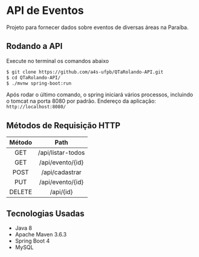 # API de Eventos

Projeto para fornecer dados sobre eventos de diversas áreas na Paraíba.

## Rodando a API

Execute no terminal os comandos abaixo
```sh
$ git clone https://github.com/a4s-ufpb/QTaRolando-API.git
$ cd QTaRolando-API/
$ ./mvnw spring-boot:run
```
Após rodar o último comando, o spring iniciará vários processos, incluindo o tomcat na porta 8080 por padrão.
Endereço da aplicação: ```http://localhost:8080/```

## Métodos de Requisição HTTP

| Método |                Path                |
|:------:|:----------------------------------:|
|   GET  |          /api/listar-todos         |
|   GET  |          /api/evento/{id}          |
|  POST  |           /api/cadastrar           |
|   PUT  |          /api/evento/{id}          |
| DELETE |              /api/{id}             |

## Tecnologias Usadas

- Java 8 
- Apache Maven 3.6.3
- Spring Boot 4
- MySQL
